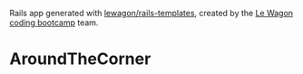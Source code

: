Rails app generated with [lewagon/rails-templates](https://github.com/lewagon/rails-templates), created by the [Le Wagon coding bootcamp](https://www.lewagon.com) team.
# AroundTheCorner
